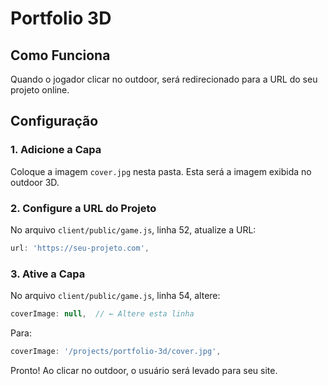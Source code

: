 # Portfolio 3D

## Como Funciona

Quando o jogador clicar no outdoor, será redirecionado para a URL do seu projeto online.

## Configuração

### 1. Adicione a Capa
Coloque a imagem `cover.jpg` nesta pasta. Esta será a imagem exibida no outdoor 3D.

### 2. Configure a URL do Projeto
No arquivo `client/public/game.js`, linha 52, atualize a URL:
```javascript
url: 'https://seu-projeto.com',
```

### 3. Ative a Capa
No arquivo `client/public/game.js`, linha 54, altere:
```javascript
coverImage: null,  // ← Altere esta linha
```
Para:
```javascript
coverImage: '/projects/portfolio-3d/cover.jpg',
```

Pronto! Ao clicar no outdoor, o usuário será levado para seu site.
